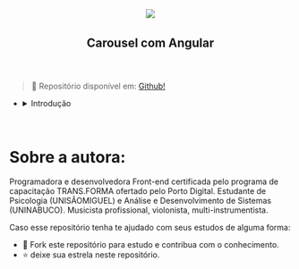 <body>
	<article id="03100bf4-23e4-4cb8-958f-f89c34b194d3" class="page sans">
		<header><img class="page-cover-image" src="https://cdn.worldvectorlogo.com/logos/angular-3.svg" width='200px' />
			<h1 class="page-title">Carousel com Angular</h1>
		</header>
		<div class="page-body">
			<blockquote id="ca2e9da3-3d41-4bdc-9be1-27d0cefc612b" class="">📁 Repositório disponível em: <a href='https://github.com/DianaMartine/lab-dio-carousel-imdb'>Github!</a>
			</blockquote>
			<ul id="5bf4fd57-0b26-452c-90b3-9475e2068b6a" class="block-color-red_background toggle">
				<li>
					<details>
						<summary>Introdução</summary>
						<ul id="a6c4f891-310f-4a1d-a4ec-a042656ee6d8" class="toggle">
							<li>
								<details>
									<summary>🛠️ O que iremos criar?</summary>
									<ul id="4a0bc4bd-201b-41df-b5bc-a35eee8ccf09" class="bulleted-list">
										<li style="list-style-type:disc">Um app web com a dinâmica em Carousel
										</li>
                    <br>
                        <figure	id="d6a8fdb4-feb9-47b5-9636-fec16e9c8733" class="image">
                          <a href="https://github.com/DianaMartine/lab-dio-carousel-imdb/blob/main/Untitled.png">
                            <img width='250px' src="https://github.com/DianaMartine/lab-dio-carousel-imdb/blob/main/Untitled.png" />
                          </a>
											</figure>
                    <br>
									</ul>
								</details>
							</li>
						</ul>
						<ul id="192730fd-2880-424c-a890-1ca4f099334a" class="toggle">
							<li>
								<details>
									<summary>⚠️ Requisitos para a finalização do projeto:</summary>
									<ul id="fc9a7039-ffab-4e26-9cfb-df1456f0eeba" class="bulleted-list">
										<li style="list-style-type:disc">Lógica de programação;</li>
									</ul>
									<ul id="29cb3cd2-ad02-4e92-96cb-cb009e20a9e0" class="bulleted-list">
										<li style="list-style-type:disc">Programação orientada a objetos - POO;</li>
									</ul>
									<ul id="a85b5462-2286-4f40-aedf-3edec1d6ecb9" class="bulleted-list">
										<li style="list-style-type:disc">Conhecimentos sólidos em TypeScript,
											JavaScript, HTML;</li>
									</ul>
									<ul id="7e1a8671-7317-410b-b9e6-70012768ff3d" class="bulleted-list">
										<li style="list-style-type:disc">Computador com SO de sua preferência (Windows,
											Linux, Mac OS, etc);</li>
									</ul>
									<ul id="8d2156d9-0dbe-4043-8e37-e66943b46309" class="toggle">
										<li>
											<details open="">
												<summary>Ferramentas de desenvolvimento:</summary>
												<ul id="1b421a9a-ea09-46b8-8ad9-f0e47386e810" class="bulleted-list">
													<li style="list-style-type:disc">Integrated Development Environment
														- IDE (recomendo o <a
															href="https://code.visualstudio.com/">VSCode</a>);</li>
												</ul>
												<ul id="715c312d-e596-4eb8-9e25-e5ead99ff379" class="bulleted-list">
													<li style="list-style-type:disc"><a
															href="https://angular.io/cli">Angular CLI</a>;</li>
												</ul>
												<ul id="ceafd5aa-639f-4e83-9d74-4e5dd3ccde35" class="bulleted-list">
													<li style="list-style-type:disc"><a
															href="https://nodejs.org/en/">Node.js 12.14+</a>;</li>
												</ul>
												<ul id="368f8680-9f88-42b5-acf8-3533d9ae7ed8" class="bulleted-list">
													<li style="list-style-type:disc"><a
															href="https://www.npmjs.com/package/typescript">TypeScritp</a>;
													</li>
												</ul>
												<ul id="7fd05c81-3fb0-408f-b6bb-4417318315b0" class="bulleted-list">
													<li style="list-style-type:disc"><a
															href="https://material.angular.io/guide/getting-started">Angular
															Material</a>.</li>
												</ul>
												<p id="e7e1d96d-7e25-4bb6-9938-2a34948563e1" class="">
												</p>
											</details>
										</li>
									</ul>
									<p id="d04f03e5-1ccc-441d-884b-438406e49369" class="">Obs.: O projeto foi construído
										com Windows 10 como SO, e VSCode como IDE.</p>
								</details>
							</li>
						</ul>
						<p id="bc71ffc7-612c-44f8-b709-ab23e886e026" class="">
						</p>
					</details>
				</li>
			</ul>
			<p id="a22fdfdb-7b97-4512-9cb1-e412f5376aa7" class="">
			</p>
		</div>
	</article>
</body>

<br>
   
# Sobre a autora:
   
   <p>
    Programadora e desenvolvedora Front-end certificada pelo programa de capacitação TRANS.FORMA ofertado pelo Porto Digital. Estudante de Psicologia (UNISÃOMIGUEL) e Análise e Desenvolvimento de Sistemas (UNINABUCO). Musicista profissional, violonista, multi-instrumentista.
         
<br>
      
Caso esse repositório tenha te ajudado com seus estudos de alguma forma:      
- 🤝 Fork este repositório para estudo e contribua com o conhecimento.
- ⭐ deixe sua estrela neste repositório.
